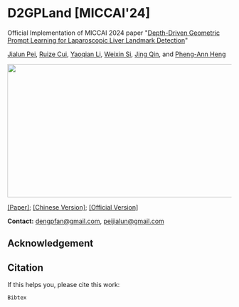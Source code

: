 # D2GPLand [MICCAI'24]
Official Implementation of MICCAI 2024 paper "[Depth-Driven Geometric Prompt Learning for Laparoscopic Liver Landmark Detection]()"

[Jialun Pei](https://scholar.google.com/citations?user=1lPivLsAAAAJ&hl=en), [Ruize Cui](), [Yaoqian Li](), [Weixin Si](https://scholar.google.com/citations?user=E4efwTgAAAAJ&hl=zh-CN&oi=ao), [Jing Qin](https://harry-qinjing.github.io/), and [Pheng-Ann Heng](https://scholar.google.com/citations?user=OFdytjoAAAAJ&hl=zh-CN)

<div align=center>
<img src="assets/Figure1.png"  height=300 width=1000>
</div>

[[Paper]](); [[Chinese Version]](); [[Official Version]]()

**Contact:** dengpfan@gmail.com, peijialun@gmail.com




## Acknowledgement

## Citation

If this helps you, please cite this work:

```
Bibtex
```

